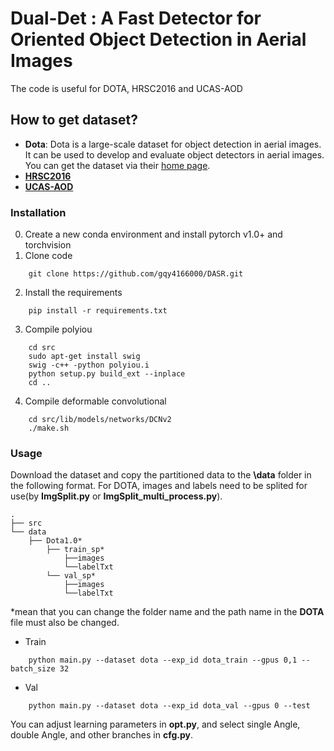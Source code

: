 
# Dual-Det : A Fast Detector for Oriented Object Detection in Aerial Images

The code is useful for DOTA, HRSC2016 and UCAS-AOD

## How to get dataset?
- **Dota**: Dota is a large-scale dataset for object detection in aerial images. 
    It can be used to develop and evaluate object detectors in aerial images. 
    You can get the dataset via their [home page](https://captain-whu.github.io/DOTA/dataset.html).
- **[HRSC2016](https://www.kaggle.com/guofeng/hrsc2016)**
- **[UCAS-AOD](https://www.ucassdl.cn/resource.asp)**



### Installation
0. Create a new conda environment and install pytorch v1.0+ and torchvision
1. Clone code 
```
    git clone https://github.com/gqy4166000/DASR.git
```
2. Install the requirements
```
    pip install -r requirements.txt
```
3. Compile polyiou
```
    cd src
    sudo apt-get install swig
    swig -c++ -python polyiou.i
    python setup.py build_ext --inplace
    cd ..
```
4. Compile deformable convolutional
```
    cd src/lib/models/networks/DCNv2
    ./make.sh
```

### Usage

Download the dataset and copy the partitioned data to the **\data** folder in the following format. For DOTA, images and labels need to be splited for use(by **ImgSplit.py** or **ImgSplit_multi_process.py**).
```
.
├── src
└── data
    ├── Dota1.0*
        ├── train_sp*
            ├──images
            └──labelTxt
        └── val_sp*
            ├──images
            └──labelTxt
```
*mean that you can change the folder name and the path name in the **DOTA** file must also be changed. 

- Train

```
    python main.py --dataset dota --exp_id dota_train --gpus 0,1 --batch_size 32
```
- Val
```
    python main.py --dataset dota --exp_id dota_val --gpus 0 --test
```
You can adjust learning parameters in **opt.py**, and select single Angle, double Angle, and other branches in **cfg.py**.





